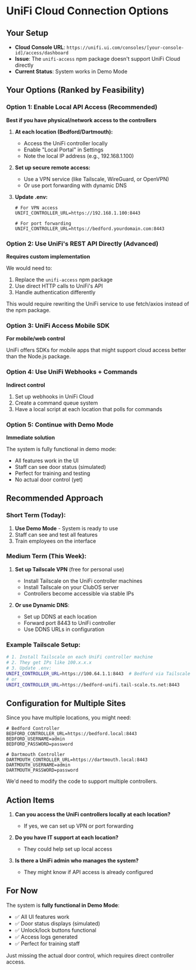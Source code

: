 # UniFi Cloud Connection Options

## Your Setup
- **Cloud Console URL**: `https://unifi.ui.com/consoles/[your-console-id]/access/dashboard`
- **Issue**: The `unifi-access` npm package doesn't support UniFi Cloud directly
- **Current Status**: System works in Demo Mode

## Your Options (Ranked by Feasibility)

### Option 1: Enable Local API Access (Recommended)
**Best if you have physical/network access to the controllers**

1. **At each location (Bedford/Dartmouth):**
   - Access the UniFi controller locally
   - Enable "Local Portal" in Settings
   - Note the local IP address (e.g., 192.168.1.100)

2. **Set up secure remote access:**
   - Use a VPN service (like Tailscale, WireGuard, or OpenVPN)
   - Or use port forwarding with dynamic DNS

3. **Update .env:**
   ```env
   # For VPN access
   UNIFI_CONTROLLER_URL=https://192.168.1.100:8443
   
   # For port forwarding
   UNIFI_CONTROLLER_URL=https://bedford.yourdomain.com:8443
   ```

### Option 2: Use UniFi's REST API Directly (Advanced)
**Requires custom implementation**

We would need to:
1. Replace the `unifi-access` npm package
2. Use direct HTTP calls to UniFi's API
3. Handle authentication differently

This would require rewriting the UniFi service to use fetch/axios instead of the npm package.

### Option 3: UniFi Access Mobile SDK
**For mobile/web control**

UniFi offers SDKs for mobile apps that might support cloud access better than the Node.js package.

### Option 4: Use UniFi Webhooks + Commands
**Indirect control**

1. Set up webhooks in UniFi Cloud
2. Create a command queue system
3. Have a local script at each location that polls for commands

### Option 5: Continue with Demo Mode
**Immediate solution**

The system is fully functional in demo mode:
- All features work in the UI
- Staff can see door status (simulated)
- Perfect for training and testing
- No actual door control (yet)

## Recommended Approach

### Short Term (Today):
1. **Use Demo Mode** - System is ready to use
2. Staff can see and test all features
3. Train employees on the interface

### Medium Term (This Week):
1. **Set up Tailscale VPN** (free for personal use)
   - Install Tailscale on the UniFi controller machines
   - Install Tailscale on your ClubOS server
   - Controllers become accessible via stable IPs

2. **Or use Dynamic DNS**:
   - Set up DDNS at each location
   - Forward port 8443 to UniFi controller
   - Use DDNS URLs in configuration

### Example Tailscale Setup:
```bash
# 1. Install Tailscale on each UniFi controller machine
# 2. They get IPs like 100.x.x.x
# 3. Update .env:
UNIFI_CONTROLLER_URL=https://100.64.1.1:8443  # Bedford via Tailscale
# or
UNIFI_CONTROLLER_URL=https://bedford-unifi.tail-scale.ts.net:8443
```

## Configuration for Multiple Sites

Since you have multiple locations, you might need:

```env
# Bedford Controller
BEDFORD_CONTROLLER_URL=https://bedford.local:8443
BEDFORD_USERNAME=admin
BEDFORD_PASSWORD=password

# Dartmouth Controller  
DARTMOUTH_CONTROLLER_URL=https://dartmouth.local:8443
DARTMOUTH_USERNAME=admin
DARTMOUTH_PASSWORD=password
```

We'd need to modify the code to support multiple controllers.

## Action Items

1. **Can you access the UniFi controllers locally at each location?**
   - If yes, we can set up VPN or port forwarding

2. **Do you have IT support at each location?**
   - They could help set up local access

3. **Is there a UniFi admin who manages the system?**
   - They might know if API access is already configured

## For Now

The system is **fully functional in Demo Mode**:
- ✅ All UI features work
- ✅ Door status displays (simulated)
- ✅ Unlock/lock buttons functional
- ✅ Access logs generated
- ✅ Perfect for training staff

Just missing the actual door control, which requires direct controller access.